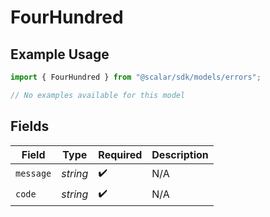 # FourHundred

## Example Usage

```typescript
import { FourHundred } from "@scalar/sdk/models/errors";

// No examples available for this model
```

## Fields

| Field              | Type               | Required           | Description        |
| ------------------ | ------------------ | ------------------ | ------------------ |
| `message`          | *string*           | :heavy_check_mark: | N/A                |
| `code`             | *string*           | :heavy_check_mark: | N/A                |